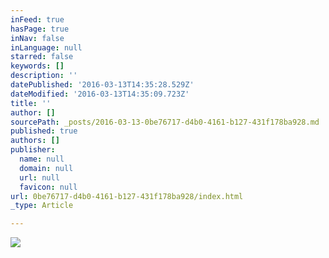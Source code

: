 ```yaml
---
inFeed: true
hasPage: true
inNav: false
inLanguage: null
starred: false
keywords: []
description: ''
datePublished: '2016-03-13T14:35:28.529Z'
dateModified: '2016-03-13T14:35:09.723Z'
title: ''
author: []
sourcePath: _posts/2016-03-13-0be76717-d4b0-4161-b127-431f178ba928.md
published: true
authors: []
publisher:
  name: null
  domain: null
  url: null
  favicon: null
url: 0be76717-d4b0-4161-b127-431f178ba928/index.html
_type: Article

---
```

![](https://the-grid-user-content.s3-us-west-2.amazonaws.com/f6833737-c471-48ef-a1da-a72e2e3ead63.jpg)